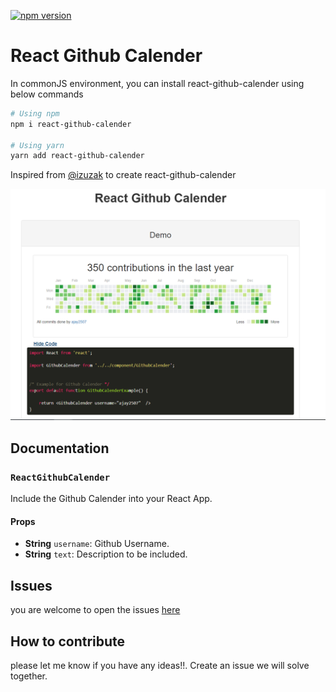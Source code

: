 
[![npm version](https://badge.fury.io/js/react-github-contribution-calendar.svg)](https://react-github-calender.netlify.com/)

# React Github Calender

In commonJS environment, you can install react-github-calender using below commands

```sh
# Using npm
npm i react-github-calender

# Using yarn
yarn add react-github-calender
```

Inspired from [@izuzak](https://github.com/izuzak) to create react-github-calender

[![](https://github.com/ajay2507/react-github-calender/blob/master/Github_screenshot.png)](https://github.com/ajay2507/react-github-calender)

## Documentation
### `ReactGithubCalender`
Include the Github Calender into your React App.

#### Props

- **String** `username`: Github Username.
- **String** `text`: Description to be included.

## Issues
you are welcome to open the issues [here](https://github.com/izuzak)

## How to contribute
please let me know if you have any ideas!!. Create an issue we will solve together.
